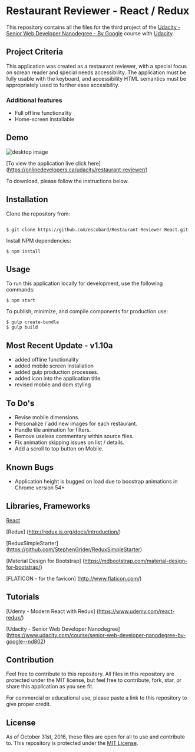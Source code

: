 # Restaurant Reviewer - React / Redux

This repository contains all the files for the third project of the [Udacity - Senior Web Developer Nanodegree - By Google](https://www.udacity.com/course/senior-web-developer-nanodegree-by-google--nd802) course with [Udacity](https://www.udacity.com/). 

## Project Criteria
This application was created as a restaurant reviewer, with a special focus on screan reader and special needs accessibility. The application must be fully usable with the keyboard, and accessibility HTML semantics must be appropriately used to further ease accesibility.

### Additional features
- Full offline functionality
- Home-screen installable

## Demo

![desktop image](https://onlinedevelopers.ca/udacity/restaurant-reviewer/src/img/read-me/proj3-collage.jpg)

[To view the application live click here] (https://onlinedevelopers.ca/udacity/restaurant-reviewer/)

To download, please follow the instructions below.

## Installation

Clone the repository from: 
```

$ git clone https://github.com/escobard/Restaurant-Reviewer-React.git

```

Install NPM dependencies:
```
$ npm install
```

## Usage

To run this application locally for development, use the following commands:

```
$ npm start
```

To publish, minimize, and compile components for production use:

```
$ gulp create-bundle
$ gulp build
```

## Most Recent Update - v1.10a
- added offline functionality
- added mobile screen installation
- added gulp production processes. 
- added icon into the application title.
- revised mobile and dom styling

## To Do's
- Revise mobile dimensions.
- Personalize / add new images for each restaurant.
- Handle tile animation for filters.
- Remove useless commentary within source files.
- Fix animation skipping issues on list / details. 
- Add a scroll to top button on Mobile.

## Known Bugs
- Application height is bugged on load due to boostrap animations in Chrome version 54+

## Libraries, Frameworks

[React](https://facebook.github.io/react/)

[Redux] (http://redux.js.org/docs/introduction/)

[ReduxSimpleStarter] (https://github.com/StephenGrider/ReduxSimpleStarter)

[Material Design for Bootstrap] (https://mdbootstrap.com/material-design-for-bootstrap/)

[FLATICON - for the favicon] (http://www.flaticon.com/)

##  Tutorials

[Udemy - Modern React with Redux] (https://www.udemy.com/react-redux/)

[Udacity - Senior Web Developer Nanodegree] (https://www.udacity.com/course/senior-web-developer-nanodegree-by-google--nd802)
## Contribution

Feel free to contribute to this repository. All files in this repository are protected under the MIT license, but feel free to contribute, fork, star, or share this application as you see fit.

For commercial or educational use, please paste a link to this repository to give proper credit.

## License
As of October 31st, 2016, these files are open for all to use and contribute to. This repository is protected under the [MIT License](http://choosealicense.com/licenses/mit/).
